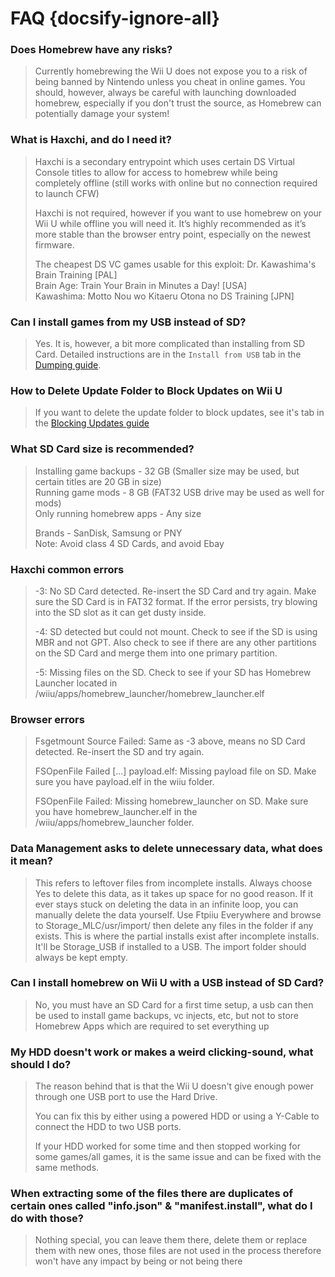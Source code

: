 # FAQ {docsify-ignore-all}

### Does Homebrew have any risks?

> Currently homebrewing the Wii U does not expose you to a risk of being banned by Nintendo unless you cheat in online games. You should, however, always be careful with launching downloaded homebrew, especially if you don't trust the source, as Homebrew can potentially damage your system!

### What is Haxchi, and do I need it?

> Haxchi is a secondary entrypoint which uses certain DS Virtual Console titles to allow for access to homebrew while being completely offline (still works with online but no connection required to launch CFW)
>
> Haxchi is not required, however if you want to use homebrew on your Wii U while offline you will need it. It’s highly recommended as it’s more stable than the browser entry point, especially on the newest firmware.
>
> The cheapest DS VC games usable for  this exploit:
Dr. Kawashima's Brain Training [PAL]\
Brain Age: Train Your Brain in Minutes a Day! [USA]\
Kawashima: Motto Nou wo Kitaeru Otona no DS Training [JPN]

### Can I install games from my USB instead of SD?

> Yes. It is, however, a bit more complicated than installing from SD Card. Detailed instructions are in the `Install from USB` tab in the [Dumping guide](/dump-games).

### How to Delete Update Folder to Block Updates on Wii U

> If you want to delete the update folder to block updates, see it's tab in the [Blocking Updates guide](/block-updates)

### What SD Card size is recommended?

> Installing game backups - 32 GB  (Smaller size may be used, but certain titles are 20 GB in size)\
Running game mods - 8 GB  (FAT32 USB drive may be used as well for mods)\
Only running homebrew apps - Any size
>
> Brands - SanDisk, Samsung or PNY\
Note: Avoid class 4 SD Cards, and avoid Ebay

### Haxchi common errors

> -3: No SD Card detected. Re-insert the SD Card and try again. Make sure the SD Card is in FAT32 format. If the error persists, try blowing into the SD slot as it can get dusty inside.
>
> -4: SD detected but could not mount. Check to see if the SD is using MBR and not GPT. Also check to see if there are any other partitions on the SD Card and merge them into one primary partition.
>
> -5: Missing files on the SD. Check to see if your SD has Homebrew Launcher located in /wiiu/apps/homebrew_launcher/homebrew_launcher.elf

### Browser errors

> Fsgetmount Source Failed: Same as -3 above, means no SD Card detected. Re-insert the SD and try again.
>
> FSOpenFile Failed [...] payload.elf: Missing payload file on SD. Make sure you have payload.elf in the wiiu folder.
>
> FSOpenFile Failed: Missing homebrew_launcher on SD. Make sure you have homebrew_launcher.elf in the /wiiu/apps/homebrew_launcher folder.

### Data Management asks to delete unnecessary data, what does it mean?

> This refers to leftover files from incomplete installs. Always choose Yes to delete this data, as it takes up space for no good reason.
If it ever stays stuck on deleting the data in an infinite loop, you can manually delete the data yourself. Use Ftpiiu Everywhere and browse to Storage_MLC/usr/import/ then delete any files in the folder if any exists. This is where the partial installs exist after incomplete installs. It'll be Storage_USB if installed to a USB. The import folder should always be kept empty.

### Can I install homebrew on Wii U with a USB instead of SD Card?

> No, you must have an SD Card for a first time setup, a usb can then be used to install game backups, vc injects, etc, but not to store Homebrew Apps which are required to set everything up

### My HDD doesn't work or makes a weird clicking-sound, what should I do?

> The reason behind that is that the Wii U doesn't give enough power through one USB port to use the Hard Drive.
>
>You can fix this by either using a powered HDD or using a Y-Cable to connect the HDD to two USB ports.
>
>If your HDD worked for some time and then stopped working for some games/all games, it is the same issue and can be fixed with the same methods.

### When extracting some of the files there are duplicates of certain ones called "info.json" & "manifest.install", what do I do with those?

> Nothing special, you can leave them there, delete them or replace them with new ones, those files are not used in the process therefore won't have any impact by being or not being there
